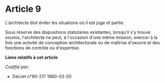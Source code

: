 # Article 9

L'architecte doit éviter les situations où il est juge et partie.

Sous réserve des dispositions statutaires existantes, lorsqu'il s'y trouve soumis, l'architecte ne peut, à l'occasion d'une
même mission, exercer à la fois une activité de conception architecturale ou de maîtrise d'oeuvre et des fonctions de
contrôle ou d'expertise.

**Liens relatifs à cet article**

_Codifié par_:

  - Décret n°80-217 1980-03-20
